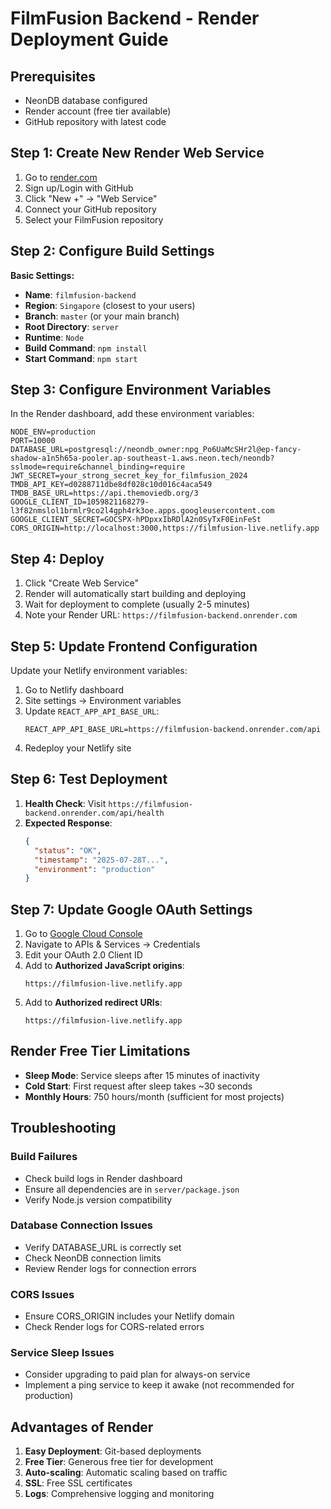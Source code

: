 # FilmFusion Backend - Render Deployment Guide

## Prerequisites
- NeonDB database configured
- Render account (free tier available)
- GitHub repository with latest code

## Step 1: Create New Render Web Service

1. Go to [render.com](https://render.com)
2. Sign up/Login with GitHub
3. Click "New +" → "Web Service"
4. Connect your GitHub repository
5. Select your FilmFusion repository

## Step 2: Configure Build Settings

**Basic Settings:**
- **Name**: `filmfusion-backend`
- **Region**: `Singapore` (closest to your users)
- **Branch**: `master` (or your main branch)
- **Root Directory**: `server`
- **Runtime**: `Node`
- **Build Command**: `npm install`
- **Start Command**: `npm start`

## Step 3: Configure Environment Variables

In the Render dashboard, add these environment variables:

```
NODE_ENV=production
PORT=10000
DATABASE_URL=postgresql://neondb_owner:npg_Po6UaMcSHr2l@ep-fancy-shadow-a1n5h65a-pooler.ap-southeast-1.aws.neon.tech/neondb?sslmode=require&channel_binding=require
JWT_SECRET=your_strong_secret_key_for_filmfusion_2024
TMDB_API_KEY=d0288711dbe8df028c10d016c4aca549
TMDB_BASE_URL=https://api.themoviedb.org/3
GOOGLE_CLIENT_ID=1059821168279-l3f82nmslol1brmlr9co2l4gph4rk3oe.apps.googleusercontent.com
GOOGLE_CLIENT_SECRET=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
CORS_ORIGIN=http://localhost:3000,https://filmfusion-live.netlify.app
```

## Step 4: Deploy

1. Click "Create Web Service"
2. Render will automatically start building and deploying
3. Wait for deployment to complete (usually 2-5 minutes)
4. Note your Render URL: `https://filmfusion-backend.onrender.com`

## Step 5: Update Frontend Configuration

Update your Netlify environment variables:

1. Go to Netlify dashboard
2. Site settings → Environment variables
3. Update `REACT_APP_API_BASE_URL`:
   ```
   REACT_APP_API_BASE_URL=https://filmfusion-backend.onrender.com/api
   ```
4. Redeploy your Netlify site

## Step 6: Test Deployment

1. **Health Check**: Visit `https://filmfusion-backend.onrender.com/api/health`
2. **Expected Response**: 
   ```json
   {
     "status": "OK",
     "timestamp": "2025-07-28T...",
     "environment": "production"
   }
   ```

## Step 7: Update Google OAuth Settings

1. Go to [Google Cloud Console](https://console.cloud.google.com/)
2. Navigate to APIs & Services → Credentials
3. Edit your OAuth 2.0 Client ID
4. Add to **Authorized JavaScript origins**:
   ```
   https://filmfusion-live.netlify.app
   ```
5. Add to **Authorized redirect URIs**:
   ```
   https://filmfusion-live.netlify.app
   ```

## Render Free Tier Limitations

- **Sleep Mode**: Service sleeps after 15 minutes of inactivity
- **Cold Start**: First request after sleep takes ~30 seconds
- **Monthly Hours**: 750 hours/month (sufficient for most projects)

## Troubleshooting

### Build Failures
- Check build logs in Render dashboard
- Ensure all dependencies are in `server/package.json`
- Verify Node.js version compatibility

### Database Connection Issues
- Verify DATABASE_URL is correctly set
- Check NeonDB connection limits
- Review Render logs for connection errors

### CORS Issues
- Ensure CORS_ORIGIN includes your Netlify domain
- Check Render logs for CORS-related errors

### Service Sleep Issues
- Consider upgrading to paid plan for always-on service
- Implement a ping service to keep it awake (not recommended for production)

## Advantages of Render

1. **Easy Deployment**: Git-based deployments
2. **Free Tier**: Generous free tier for development
3. **Auto-scaling**: Automatic scaling based on traffic
4. **SSL**: Free SSL certificates
5. **Logs**: Comprehensive logging and monitoring
